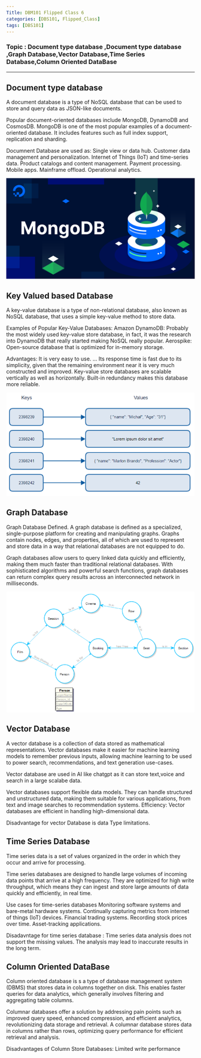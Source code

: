 ```yaml
---
Title: DBM101 Flipped Class 6
categories: [DBS101, Flipped_Class]
tags: [DBS101]
---
```


### Topic : Document type database ,Document type database ,Graph Database,Vector Database,Time Series Database,Column Oriented DataBase
---

## Document type database 

A document database is a type of NoSQL database that can be used to store and query data as JSON-like documents.

Popular document-oriented databases include MongoDB, DynamoDB and CosmosDB. MongoDB is one of the most popular examples of a document-oriented database. It includes features such as full index support, replication and sharding.

Documnent Database are used as:
Single view or data hub.
Customer data management and personalization.
Internet of Things (IoT) and time-series data.
Product catalogs and content management.
Payment processing.
Mobile apps.
Mainframe offload.
Operational analytics.

![alt text](../p1.png)

## Key Valued based Database

A key-value database is a type of non-relational database, also known as NoSQL database, that uses a simple key-value method to store data.

Examples of Popular Key-Value Databases:
Amazon DynamoDB: Probably the most widely used key-value store database, in fact, it was the research into DynamoDB that really started making NoSQL really popular. Aerospike: Open-source database that is optimized for in-memory storage.

Advantages:
It is very easy to use. ...
Its response time is fast due to its simplicity, given that the remaining environment near it is very much constructed and improved.
Key-value store databases are scalable vertically as well as horizontally.
Built-in redundancy makes this database more reliable.

![alt text](../key.png)

## Graph Database

Graph Database Defined. A graph database is defined as a specialized, single-purpose platform for creating and manipulating graphs. Graphs contain nodes, edges, and properties, all of which are used to represent and store data in a way that relational databases are not equipped to do.

Graph databases allow users to query linked data quickly and efficiently, making them much faster than traditional relational databases. With sophisticated algorithms and powerful search functions, graph databases can return complex query results across an interconnected network in milliseconds.

![alt text](../graph.png)

## Vector Database

A vector database is a collection of data stored as mathematical representations. Vector databases make it easier for machine learning models to remember previous inputs, allowing machine learning to be used to power search, recommendations, and text generation use-cases.

Vector database are used in AI like chatgpt as it can store text,voice and search in a large scalabe data.

Vector databases support flexible data models. They can handle structured and unstructured data, making them suitable for various applications, from text and image searches to recommendation systems. Efficiency: Vector databases are efficient in handling high-dimensional data.

Disadvantage for vector Database is data Type limitations.

## Time Series Database

Time series data is a set of values organized in the order in which they occur and arrive for processing.

Time series databases are designed to handle large volumes of incoming data points that arrive at a high frequency. They are optimized for high write throughput, which means they can ingest and store large amounts of data quickly and efficiently, in real time.

Use cases for time-series databases
Monitoring software systems and bare-metal hardware systems.
Continually capturing metrics from internet of things (IoT) devices.
Financial trading systems.
Recording stock prices over time.
Asset-tracking applications.

Disadavntage for time series database :
Time series data analysis does not support the missing values.
The analysis may lead to inaccurate results in the long term.

## Column Oriented DataBase

Column oriented database is s a type of database management system (DBMS) that stores data in columns together on disk. This enables faster queries for data analytics, which generally involves filtering and aggregating table columns.

Columnar databases offer a solution by addressing pain points such as improved query speed, enhanced compression, and efficient analytics, revolutionizing data storage and retrieval. A columnar database stores data in columns rather than rows, optimizing query performance for efficient retrieval and analysis.

Disadvantages of Column Store Databases:
Limited write performance
